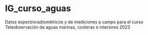 # IG_curso_aguas
Datos espectroradiométricos y de mediciones a campo para el curso Teleobservación de aguas marinas, costeras e interiores 2023
